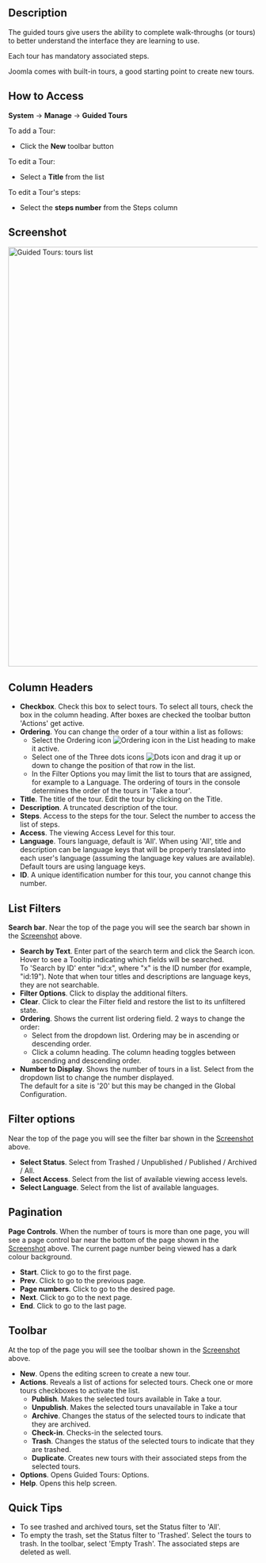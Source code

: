 <!-- Filename: Help4.x:Guided_Tours:_Tours / Display title: Guided Tours: Tours -->

## Description

The guided tours give users the ability to complete walk-throughs (or tours) to better understand the interface they are learning to use.

Each tour has mandatory associated steps.

Joomla comes with built-in tours, a good starting point to create new tours.

## How to Access

**System** -> **Manage** -> **Guided Tours**

To add a Tour:

- Click the **New** toolbar button

To edit a Tour:

- Select a **Title** from the list

To edit a Tour's steps:

- Select the **steps number** from the Steps column

## Screenshot

<img alt="Guided Tours: tours list" src="https://docs.joomla.org/images/e/e2/Guidedtours_tours_list_en.png" decoding="async" width="1258" height="847" data-file-width="1258" data-file-height="847">

## Column Headers

- **Checkbox**. Check this box to select tours. To select all tours, check the box in the column heading. After boxes are checked the toolbar button 'Actions' get active.
- **Ordering**. You can change the order of a tour within a list as follows:
  - Select the Ordering icon ![Ordering icon](assets/ordering-colheader-icon.png) in the List heading to make it active.
  - Select one of the Three dots icons ![Dots icon](assets/ordering-colheader-grab-bar-icon.png) and drag it up or down to change the position of that row in the list.
  - In the Filter Options you may limit the list to tours that are assigned, for example to a Language.
  The ordering of tours in the console determines the order of the tours in 'Take a tour'.
- **Title**. The title of the tour. Edit the tour by clicking on the Title.
- **Description**. A truncated description of the tour.
- **Steps**. Access to the steps for the tour. Select the number to access the list of
   steps.
- **Access**. The viewing Access Level for this tour.
- **Language**. Tours language, default is 'All'. When using 'All', title and description can be language keys that will be properly translated into each user's language (assuming the language key values are available). Default tours are using language keys.
- **ID**. A unique identification number for this tour, you cannot change this number.

## List Filters

**Search bar**. Near the top of the page you will see the search bar shown in the [Screenshot](#screenshot) above.

- **Search by Text**. Enter part of the search term and click the Search icon. Hover to see a Tooltip indicating which fields will be searched.  
  To 'Search by ID' enter "id:x", where "x" is the ID number (for example, "id:19").
        Note that when tour titles and descriptions are language keys, they are not searchable.
- **Filter Options**. Click to display the additional filters.
- **Clear**. Click to clear the Filter field and restore the list to its unfiltered state.
- **Ordering**. Shows the current list ordering field. 2 ways to change the order:
  - Select from the dropdown list. Ordering may be in ascending or descending order.
  - Click a column heading. The column heading toggles between ascending and
     descending order.
- **Number to Display**. Shows the number of tours in a list. Select from the dropdown list to change the number displayed.  
  The default for a site is '20' but this may be changed in the Global Configuration.

## Filter options

Near the top of the page you will see the filter bar shown in the [Screenshot](#screenshot) above.

- **Select Status**. Select from Trashed / Unpublished / Published / Archived / All.
- **Select Access**. Select from the list of available viewing access levels.
- **Select Language**. Select from the list of available languages.

## Pagination

**Page Controls**. When the number of tours is more than one page, you will see a page control bar near the bottom of the page shown in the [Screenshot](#screenshot) above. The current page number being viewed has a dark colour background.

- **Start**. Click to go to the first page.
- **Prev**. Click to go to the previous page.
- **Page numbers**. Click to go to the desired page.
- **Next**. Click to go to the next page.
- **End**. Click to go to the last page.

## Toolbar

At the top of the page you will see the toolbar shown in the [Screenshot](#screenshot) above.

- **New**. Opens the editing screen to create a new tour.
- **Actions**. Reveals a list of actions for selected tours. Check one or more tours checkboxes to activate the list.
  - **Publish**. Makes the selected tours available in Take a tour.
  - **Unpublish**. Makes the selected tours unavailable in Take a tour
  - **Archive**. Changes the status of the selected tours to indicate that they are archived.
  - **Check-in**. Checks-in the selected tours.
  - **Trash**. Changes the status of the selected tours to indicate that they are trashed.
  - **Duplicate**. Creates new tours with their associated steps from the selected tours.
- **Options**. Opens Guided Tours: Options.
- **Help**. Opens this help screen.

## Quick Tips

- To see trashed and archived tours, set the Status filter to 'All'.
- To empty the trash, set the Status filter to 'Trashed'. Select the tours to trash. In the toolbar, select 'Empty Trash'. The associated steps are deleted as well.
